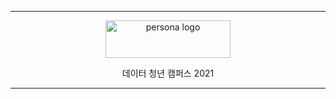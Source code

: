 * * *


<p align="center">
    <img src="https://dataonair.or.kr/bigjob/wp-content/uploads/2021/07/bigjob2021_maintext.png" alt="persona logo" width="200" height="60">
</p>

<p align="center">
  데이터 청년 캠퍼스 2021 
</p>
   
 
* * *


